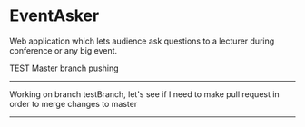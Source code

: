 # EventAsker
Web application which lets audience ask questions to a lecturer during conference or any big event.

TEST Master branch pushing

***************
Working on branch testBranch, let's see if I need to make pull request in order to merge changes to master
***************
